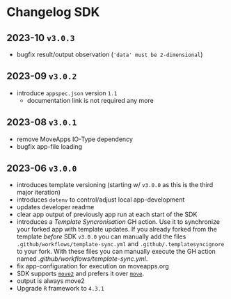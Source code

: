 # Changelog SDK

## 2023-10 `v3.0.3`

- bugfix result/output observation (`'data' must be 2-dimensional`)

## 2023-09 `v3.0.2`

- introduce `appspec.json` version `1.1`
    - documentation link is not required any more

## 2023-08 `v3.0.1`

- remove MoveApps IO-Type dependency
- bugfix app-file loading

## 2023-06 `v3.0.0`

- introduces template versioning (starting w/ `v3.0.0` as this is the third major iteration)
- introduces `dotenv` to control/adjust local app-development
- updates developer readme
- clear app output of previously app run at each start of the SDK
- introduces a _Template Syncronisation_ GH action. Use it to synchronize your forked app with template updates. If you already forked from the template _before_ SDK `v3.0.0` you can manually add the files `.github/workflows/template-sync.yml` and `.github/.templatesyncignore` to your fork. With these files you can manually execute the GH action named _.github/workflows/template-sync.yml_.
- fix app-configuration for execution on moveapps.org
- SDK supports [`move2`](https://gitlab.com/bartk/move2/) and prefers it over [`move`](https://gitlab.com/bartk/move/).
- output is always move2
- Upgrade `R` framework to `4.3.1`